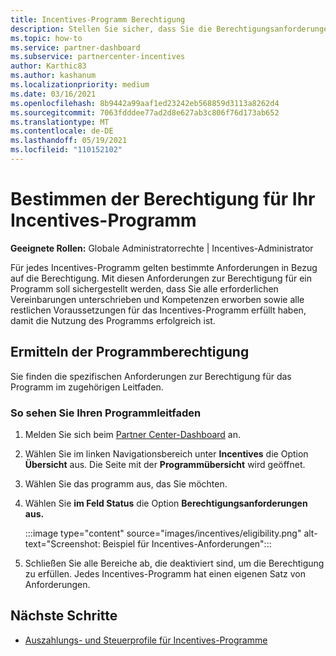 ```yaml
---
title: Incentives-Programm Berechtigung
description: Stellen Sie sicher, dass Sie die Berechtigungsanforderungen für das Incentives-Programm erfüllt haben. Dieser Prozess umfasst die Überprüfung der Berechtigung in Ihrem Programmhandbuch.
ms.topic: how-to
ms.service: partner-dashboard
ms.subservice: partnercenter-incentives
author: Karthic83
ms.author: kashanum
ms.localizationpriority: medium
ms.date: 03/16/2021
ms.openlocfilehash: 8b9442a99aaf1ed23242eb568859d3113a8262d4
ms.sourcegitcommit: 7063fdddee77ad2d8e627ab3c806f76d173ab652
ms.translationtype: MT
ms.contentlocale: de-DE
ms.lasthandoff: 05/19/2021
ms.locfileid: "110152102"
---
```

# <a name="determine-your-incentives-program-eligibility"></a>Bestimmen der Berechtigung für Ihr Incentives-Programm

**Geeignete Rollen:** Globale Administratorrechte | Incentives-Administrator

Für jedes Incentives-Programm gelten bestimmte Anforderungen in Bezug auf die Berechtigung. Mit diesen Anforderungen zur Berechtigung für ein Programm soll sichergestellt werden, dass Sie alle erforderlichen Vereinbarungen unterschrieben und Kompetenzen erworben sowie alle restlichen Voraussetzungen für das Incentives-Programm erfüllt haben, damit die Nutzung des Programms erfolgreich ist.

## <a name="determining-your-program-eligibility"></a>Ermitteln der Programmberechtigung

Sie finden die spezifischen Anforderungen zur Berechtigung für das Programm im zugehörigen Leitfaden. 

### <a name="to-see-your-program-guide"></a>So sehen Sie Ihren Programmleitfaden

1. Melden Sie sich beim [Partner Center-Dashboard](https://partner.microsoft.com/dashboard/) an.

2. Wählen Sie im linken Navigationsbereich unter **Incentives** die Option **Übersicht** aus. Die Seite mit der **Programmübersicht** wird geöffnet.

3. Wählen Sie das programm aus, das Sie möchten.

4. Wählen Sie **im Feld Status** die Option **Berechtigungsanforderungen aus.**

   :::image type="content" source="images/incentives/eligibility.png" alt-text="Screenshot: Beispiel für Incentives-Anforderungen":::

5. Schließen Sie alle Bereiche ab, die deaktiviert sind, um die Berechtigung zu erfüllen. Jedes Incentives-Programm hat einen eigenen Satz von Anforderungen.

## <a name="next-steps"></a>Nächste Schritte

- [Auszahlungs- und Steuerprofile für Incentives-Programme](incentives-create-and-manage-your-payout-and-tax-profiles.md)
